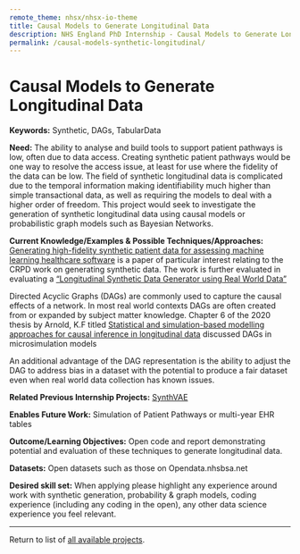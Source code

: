 ```yaml
---
remote_theme: nhsx/nhsx-io-theme
title: Causal Models to Generate Longitudinal Data
description: NHS England PhD Internship - Causal Models to Generate Longitudinal Data
permalink: /causal-models-synthetic-longitudinal/
---
```


# Causal Models to Generate Longitudinal Data

**Keywords:**  Synthetic, DAGs, TabularData

**Need:**  The ability to analyse and build tools to support patient pathways is low, often due to data access.  Creating synthetic patient pathways would be one way to resolve the access issue, at least for use where the fidelity of the data can be low.  The field of synthetic longitudinal data is complicated due to the temporal information making identifiability much higher than simple transactional data, as well as requiring the models to deal with a higher order of freedom.  This project would seek to investigate the generation of synthetic longitudinal data using causal models or probabilistic graph models such as Bayesian Networks. 

**Current Knowledge/Examples & Possible Techniques/Approaches:**  [Generating high-fidelity synthetic patient data for assessing machine learning healthcare software](https://www.nature.com/articles/s41746-020-00353-9) is a paper of particular interest relating to the CRPD work on generating synthetic data.    The work is further evaluated in evaluating a [“Longitudinal Synthetic Data Generator using Real World Data”](https://cprd.com/sites/default/files/2022-04/Wang%20et%20al%20preprint.pdf)

Directed Acyclic Graphs (DAGs) are commonly used to capture the causal effects of a network.  In most real world contexts DAGs are often created from or expanded by subject matter knowledge.  Chapter 6 of the 2020 thesis by Arnold, K.F titled [Statistical and simulation-based modelling approaches for causal inference in longitudinal data](https://etheses.whiterose.ac.uk/27245/1/Arnold_KF_Medicine_PhD_2020.pdf) discussed DAGs in microsimulation models 

An additional advantage of the DAG representation is the ability to adjust the DAG to address bias in a dataset with the potential to produce a fair dataset even when real world data collection has known issues.


**Related Previous Internship Projects:** [SynthVAE](https://github.com/nhsx/SynthVAE)

**Enables Future Work:**  Simulation of Patient Pathways or multi-year EHR tables

**Outcome/Learning Objectives:**   Open code and report demonstrating potential and evaluation of these techniques to generate longitudinal data.  

**Datasets:** Open datasets such as those on Opendata.nhsbsa.net 

**Desired skill set:**  When applying please highlight any experience around work with synthetic generation, probability & graph models, coding experience (including any coding in the open), any other data science experience you feel relevant.


---
Return to list of [all available projects](https://nhsx.github.io/nhsx-internship-projects/).